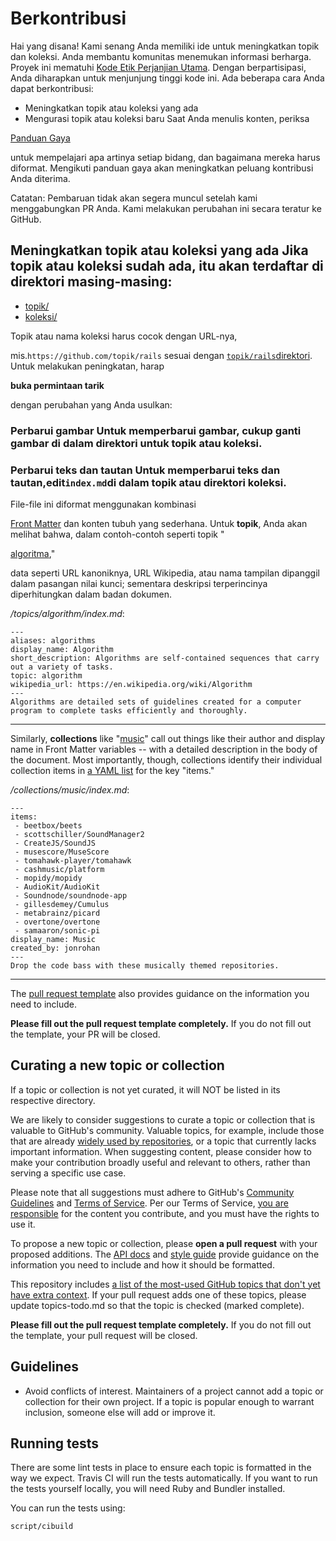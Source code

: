 # Berkontribusi 

Hai yang disana! Kami senang Anda memiliki ide untuk meningkatkan topik dan koleksi. 
Anda membantu komunitas menemukan informasi berharga. Proyek ini mematuhi 
[Kode Etik Perjanjian Utama](CODE_OF_CONDUCT.md). 
Dengan berpartisipasi, Anda diharapkan untuk menjunjung tinggi kode ini. 
Ada beberapa cara Anda dapat berkontribusi: 
- Meningkatkan topik atau koleksi yang ada 
- Mengurasi topik atau koleksi baru Saat Anda menulis konten, periksa 

[Panduan Gaya](./docs/styleguide.md)

 untuk mempelajari apa artinya setiap bidang, dan bagaimana mereka harus diformat. 
Mengikuti panduan gaya akan meningkatkan peluang kontribusi Anda diterima. 

Catatan: Pembaruan tidak akan segera muncul setelah kami menggabungkan PR Anda. 
Kami melakukan perubahan ini secara teratur ke GitHub. 

## Meningkatkan topik atau koleksi yang ada Jika topik atau koleksi sudah ada, itu akan terdaftar di direktori masing-masing: 

- [topik/](https://github.com/github/explore/tree/master/topics) 
- [koleksi/](https://github.com/github/explore/tree/master/collections)

Topik atau nama koleksi harus cocok dengan URL-nya, 

mis.`https://github.com/topik/rails` 
sesuai dengan [`topik/rails`direktori](https://github.com/github/explore/tree/master/topics/rails). 
Untuk melakukan peningkatan, harap 

**buka permintaan tarik** 

dengan perubahan yang Anda usulkan: 

### Perbarui gambar Untuk memperbarui gambar, cukup ganti gambar di dalam direktori untuk topik atau koleksi. 

### Perbarui teks dan tautan Untuk memperbarui teks dan tautan,edit`index.md`di dalam topik atau direktori koleksi. 

File-file ini diformat menggunakan kombinasi

[Front Matter](https://jekyllrb.com/docs/frontmatter/) 
dan konten tubuh yang sederhana. Untuk **topik**, Anda akan melihat bahwa, dalam contoh-contoh seperti topik "

[algoritma](https://raw.githubusercontent.com/github/explore/master/topics/algorithm/index.md)," 

data seperti URL kanoniknya, URL Wikipedia, atau nama tampilan dipanggil dalam pasangan nilai kunci; sementara deskripsi terperincinya diperhitungkan dalam badan dokumen.

_/topics/algorithm/index.md_:
```
---
aliases: algorithms
display_name: Algorithm
short_description: Algorithms are self-contained sequences that carry out a variety of tasks.
topic: algorithm
wikipedia_url: https://en.wikipedia.org/wiki/Algorithm
---
Algorithms are detailed sets of guidelines created for a computer program to complete tasks efficiently and thoroughly.
```

---

Similarly, **collections** like "[music](https://raw.githubusercontent.com/github/explore/master/collections/music/index.md)" call out things like their author and display name in Front Matter variables -- with a detailed description in the body of the document. Most importantly, though, collections identify their individual collection items in [a YAML list](https://en.wikipedia.org/wiki/YAML#Basic_components) for the key "items."

_/collections/music/index.md_:

```
---
items:
 - beetbox/beets
 - scottschiller/SoundManager2
 - CreateJS/SoundJS
 - musescore/MuseScore
 - tomahawk-player/tomahawk
 - cashmusic/platform
 - mopidy/mopidy
 - AudioKit/AudioKit
 - Soundnode/soundnode-app
 - gillesdemey/Cumulus
 - metabrainz/picard
 - overtone/overtone
 - samaaron/sonic-pi
display_name: Music
created_by: jonrohan
---
Drop the code bass with these musically themed repositories.
```

---

The [pull request template](./.github/PULL_REQUEST_TEMPLATE.md) also provides guidance on the information you need to include.

**Please fill out the pull request template completely.** If you do not fill out the template, your PR will be closed.

## Curating a new topic or collection

If a topic or collection is not yet curated, it will NOT be listed in its respective directory.

We are likely to consider suggestions to curate a topic or collection that is valuable to GitHub's community. Valuable topics, for example, include those that are already [widely used by repositories](https://help.github.com/articles/classifying-your-repository-with-topics/), or a topic that currently lacks important information. When suggesting content, please consider how to make your contribution broadly useful and relevant to others, rather than serving a specific use case.

Please note that all suggestions must adhere to GitHub's [Community Guidelines](https://help.github.com/articles/github-community-guidelines/) and [Terms of Service](https://help.github.com/articles/github-terms-of-service/). Per our Terms of Service, [you are responsible](https://help.github.com/articles/github-terms-of-service/#d-user-generated-content) for the content you contribute, and you must have the rights to use it.

To propose a new topic or collection, please **open a pull request** with your proposed additions. The [API docs](./docs/API.md) and [style guide](./docs/styleguide.md) provide guidance on the information you need to include and how it should be formatted.

This repository includes [a list of the most-used GitHub topics that don't yet have extra context](topics-todo.md). If your pull request adds one of these topics, please update topics-todo.md so that the topic is checked (marked complete).

**Please fill out the pull request template completely.** If you do not fill out the template, your pull request will be closed.

## Guidelines

* Avoid conflicts of interest. Maintainers of a project cannot add a topic or collection for their own project. If a topic is popular enough to warrant inclusion, someone else will add or improve it.

## Running tests

There are some lint tests in place to ensure each topic is formatted in the way we expect. Travis
CI will run the tests automatically. If you want to run the tests yourself locally, you will need
Ruby and Bundler installed.

You can run the tests using:

```bash
script/cibuild
```
